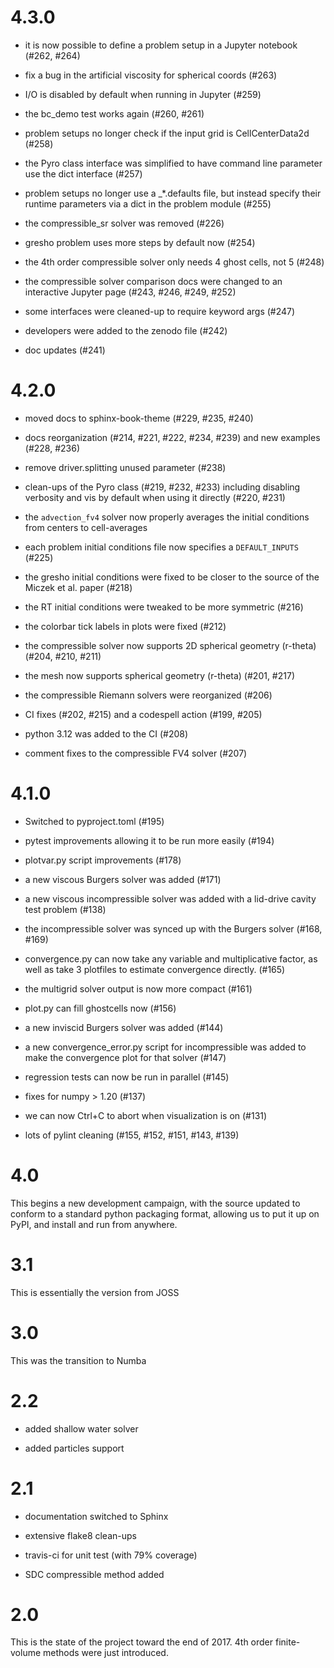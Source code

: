 # 4.3.0

  * it is now possible to define a problem setup in a Jupyter
    notebook (#262, #264)

  * fix a bug in the artificial viscosity for spherical coords (#263)

  * I/O is disabled by default when running in Jupyter (#259)

  * the bc_demo test works again (#260, #261)

  * problem setups no longer check if the input grid is
    CellCenterData2d (#258)

  * the Pyro class interface was simplified to have command line
    parameter use the dict interface (#257)

  * problem setups no longer use a _*.defaults file, but instead
    specify their runtime parameters via a dict in the problem module
    (#255)

  * the compressible_sr solver was removed (#226)

  * gresho problem uses more steps by default now (#254)

  * the 4th order compressible solver only needs 4 ghost cells, not 5
    (#248)

  * the compressible solver comparison docs were changed to an
    interactive Jupyter page (#243, #246, #249, #252)

  * some interfaces were cleaned-up to require keyword args (#247)

  * developers were added to the zenodo file (#242)

  * doc updates (#241)

# 4.2.0

  * moved docs to sphinx-book-theme (#229, #235, #240)

  * docs reorganization (#214, #221, #222, #234, #239) and new
    examples (#228, #236)

  * remove driver.splitting unused parameter (#238)

  * clean-ups of the Pyro class (#219, #232, #233) including disabling
    verbosity and vis by default when using it directly (#220, #231)

  * the `advection_fv4` solver now properly averages the initial
    conditions from centers to cell-averages

  * each problem initial conditions file now specifies a
    `DEFAULT_INPUTS` (#225)

  * the gresho initial conditions were fixed to be closer to the
    source of the Miczek et al. paper (#218)

  * the RT initial conditions were tweaked to be more symmetric (#216)

  * the colorbar tick labels in plots were fixed (#212)

  * the compressible solver now supports 2D spherical geometry
    (r-theta) (#204, #210, #211)

  * the mesh now supports spherical geometry (r-theta) (#201, #217)

  * the compressible Riemann solvers were reorganized (#206)

  * CI fixes (#202, #215) and a codespell action (#199, #205)

  * python 3.12 was added to the CI (#208)

  * comment fixes to the compressible FV4 solver (#207)

# 4.1.0

  * Switched to pyproject.toml (#195)

  * pytest improvements allowing it to be run more easily (#194)

  * plotvar.py script improvements (#178)

  * a new viscous Burgers solver was added (#171)

  * a new viscous incompressible solver was added with a lid-drive
    cavity test problem (#138)

  * the incompressible solver was synced up with the Burgers solver
    (#168, #169)

  * convergence.py can now take any variable and multiplicative
    factor, as well as take 3 plotfiles to estimate convergence
    directly. (#165)

  * the multigrid solver output is now more compact (#161)

  * plot.py can fill ghostcells now (#156)

  * a new inviscid Burgers solver was added (#144)

  * a new convergence_error.py script for incompressible was added to
    make the convergence plot for that solver (#147)

  * regression tests can now be run in parallel (#145)

  * fixes for numpy > 1.20 (#137)

  * we can now Ctrl+C to abort when visualization is on (#131)

  * lots of pylint cleaning (#155, #152, #151, #143, #139)

# 4.0

  This begins a new development campaign, with the source updated to
  conform to a standard python packaging format, allowing us to put
  it up on PyPI, and install and run from anywhere.

# 3.1

  This is essentially the version from JOSS

# 3.0

  This was the transition to Numba

# 2.2

  * added shallow water solver

  * added particles support

# 2.1

  * documentation switched to Sphinx

  * extensive flake8 clean-ups

  * travis-ci for unit test (with 79% coverage)

  * SDC compressible method added

# 2.0

  This is the state of the project toward the end of 2017.
  4th order finite-volume methods were just introduced.
